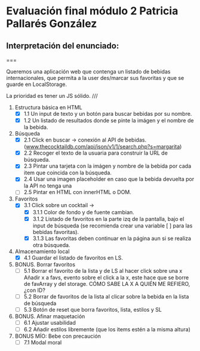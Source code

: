 # Evaluación final módulo 2 Patricia Pallarés González

<!--
Notas presentación enunciado:
ASWK opcional

Buscador por nombre de bebidas del mundo.
-Cuando carga la página no hay nada.
-Pinta un listado de resultados
Se pueden añadir o no a fav

Api proporcionada por los profes. Enlace a la documentación. 

Algunos cócteles no tienen imagen. 
-opción 1. generador de imagen drink
-opción 2. diseñar una imagen default 

Podemos usar innerHTML o DOM avanzado

PINTAR la lista de cócteles favoritos y lista general

Añadir estilos para diferenciar que ya está contenido en favoritos

Almacenamiento local 

Reset borrar favoritos, lista, y SL
BONUS borrar de favoritos y quitar estilo diferenciador
BONUS2 añadir estilos D:

Normas:

max 11/04 a las 14
github pages 

-->

## Interpretación del enunciado:
===

Queremos una aplicación web que contenga un listado de bebidas internacionales, que permita a la user des/marcar sus favoritas y que se guarde en LocalStorage.

La prioridad es tener un JS sólido.
///

1. Estructura básica en HTML
   - [x] 1.1 Un input de texto y un botón para buscar bebidas por su nombre.
   - [x] 1.2 Un listado de resultados donde se pinte la imágen y el nombre de la bebida.

2. Búsqueda
   - [x] 2.1 Click en buscar -> conexión al API de bebidas.
   (www.thecocktaildb.com/api/json/v1/1/search.php?s=margarita)
   - [x] 2.2 Recoger el texto de la usuaria para construir la URL de búsqueda.
   - [x] 2.3 Pintar una tarjeta con la imágen y nombre de la bebida por cada item que coincida con la búsqueda.
   - [x] 2.4 Usar una imagen placeholder en caso que la bebida devuelta por la API no tenga una 
   - [ ] 2.5 Pintar en HTML con innerHTML o DOM.

3. Favoritos
   - [x] 3.1 Click sobre un cocktail -> 
      - [x] 3.1.1 Color de fondo y de fuente cambian.
      - [x] 3.1.2 Listado de favoritos en la parte izq de la pantalla, bajo el input de búsqueda (se recomienda crear una variable [ ] para las bebidas favoritas).
      - [x] 3.1.3 Las favoritas deben continuar en la página aun si se realiza otra búsqueda.

4. Almacenamiento local
   - [x] 4.1 Guardar el listado de favoritos en LS.

5. BONUS. Borrar favoritos
   - [ ] 5.1 Borrar el favorito de la lista y de LS al hacer click sobre una x
   Añadir x a favs, evento sobre el click a la x, este hace que se borre de favArray y del storage. CÓMO SABE LA X A QUIÉN ME REFIERO, ¿con ID?
   - [ ] 5.2 Borrar de favoritos de la lista al clicar sobre la bebida en la lista de búsqueda
   - [ ] 5.3 Botón de reset que borra favoritos, lista, estilos y SL

6. BONUS. Afinar maquetación
   - [ ] 6.1 Ajustar usabilidad
   - [ ] 6.2 Añadir estilos libremente (que los items estén a la misma altura)

7. BONUS MÍO: Bebe con precaución
   - [ ] 7.1 Modal moral